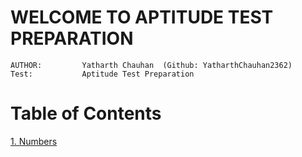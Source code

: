 # **WELCOME TO APTITUDE TEST PREPARATION**

    AUTHOR:         Yatharth Chauhan  (Github: YatharthChauhan2362)
    Test:           Aptitude Test Preparation

# Table of Contents

[1. Numbers]()
